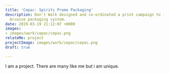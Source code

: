 ```yaml
---
title: 'Cepac: Spirits Promo Packaging'
description: Don't Walk designed and co-ordinated a print campaign to introduce the
  Arcwise packaging system.
date: 2019-03-19 21:12:07 +0000
images:
- images/work/cepac/cepac.png
relateMe: project
projectImage: images/work/cepac/cepac.png
draft: true

---
```

I am a project. There are many like me but i am unique.